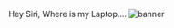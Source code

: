 Hey Siri, Where is my Laptop....
![banner](https://github.com/webDevSazzad/webDevSazzad/assets/121819610/80f4e059-6e5d-4a6e-baf3-7071792be9a9)
